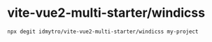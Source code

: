 # vite-vue2-multi-starter/windicss

```
npx degit idmytro/vite-vue2-multi-starter/windicss my-project
```
